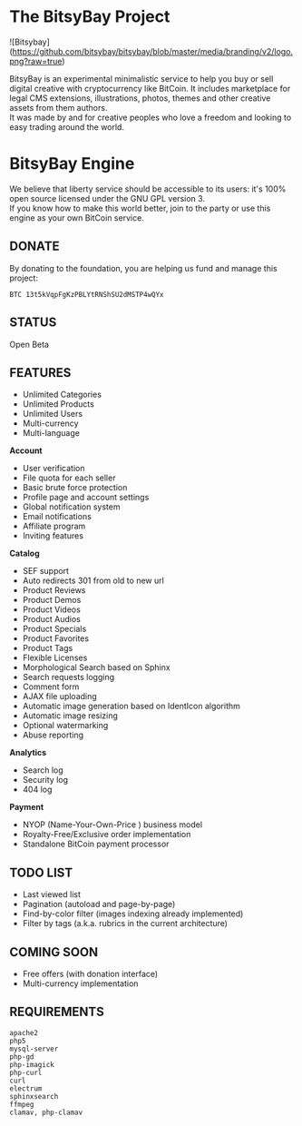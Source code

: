 The BitsyBay Project
====================

![Bitsybay] (https://github.com/bitsybay/bitsybay/blob/master/media/branding/v2/logo.png?raw=true)

BitsyBay is an experimental minimalistic service to help you buy or sell digital creative with cryptocurrency like BitCoin. It includes marketplace for legal CMS extensions, illustrations, photos, themes and other creative assets from them authors.  
It was made by and for creative peoples who love a freedom and looking to easy trading around the world.  

BitsyBay Engine
===============

We believe that liberty service should be accessible to its users: it's 100% open source licensed under the GNU GPL version 3.  
If you know how to make this world better, join to the party or use this engine as your own BitCoin service.  

DONATE
------

By donating to the foundation, you are helping us fund and manage this project: 

    BTC 13t5kVqpFgKzPBLYtRNShSU2dMSTP4wQYx

STATUS
------

Open Beta


FEATURES
--------

* Unlimited Categories
* Unlimited Products
* Unlimited Users
* Multi-currency
* Multi-language

**Account**

* User verification
* File quota for each seller
* Basic brute force protection
* Profile page and account settings
* Global notification system
* Email notifications
* Affiliate program
* Inviting features

**Catalog**

* SEF support
* Auto redirects 301 from old to new url
* Product Reviews
* Product Demos
* Product Videos
* Product Audios
* Product Specials
* Product Favorites
* Product Tags
* Flexible Licenses
* Morphological Search based on Sphinx
* Search requests logging
* Comment form
* AJAX file uploading
* Automatic image generation based on IdentIcon algorithm
* Automatic image resizing
* Optional watermarking
* Abuse reporting

**Analytics**

* Search log
* Security log
* 404 log

**Payment**

* NYOP (Name-Your-Own-Price ) business model
* Royalty-Free/Exclusive order implementation
* Standalone BitCoin payment processor

TODO LIST
---------

* Last viewed list
* Pagination (autoload and page-by-page)
* Find-by-color filter (images indexing already implemented)
* Filter by tags (a.k.a. rubrics in the current architecture)

COMING SOON
-----------

* Free offers (with donation interface)
* Multi-currency implementation

REQUIREMENTS
------------


    apache2 
    php5 
    mysql-server  
    php-gd 
    php-imagick 
    php-curl
    curl
    electrum
    sphinxsearch
    ffmpeg
    clamav, php-clamav

